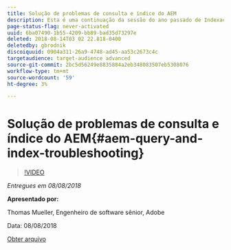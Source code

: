 ```yaml
---
title: Solução de problemas de consulta e índice do AEM
description: Esta é uma continuação da sessão do ano passado de Indexação de AEM e JCR Query. Ela abrange os mesmos tópicos, mas com conteúdo totalmente novo e tem pouca sobreposição com a apresentação mais antiga. Também estão incluídos novos recursos do AEM 6.4.
page-status-flag: never-activated
uuid: 6ba07490-1b55-4209-bb89-bad35d73297e
deleted: 2018-08-14T03 02 22.818-0400
deletedby: gbrodnik
discoiquuid: 0904a311-26a9-4748-ad45-aa53c2673c4c
targetaudience: target-audience advanced
source-git-commit: 2bc5d56249e8835884a2eb348083507eb5308076
workflow-type: tm+mt
source-wordcount: '59'
ht-degree: 3%

---
```



# Solução de problemas de consulta e índice do AEM{#aem-query-and-index-troubleshooting}

>[!VIDEO](https://video.tv.adobe.com/v/23270/?quality=9)

*Entregues em 08/08/2018*

**Apresentado por:**

Thomas Mueller, Engenheiro de software sênior, Adobe

Data: 08/08/2018

[Obter arquivo](assets/20180808-gems-adobe+cloud+platform-experience+system+of+record-1.pdf)

<!--
[Get back to the Overview](https://helpx.adobe.com/experience-manager/kt/eseminars/gems/aem-index.html)
-->
